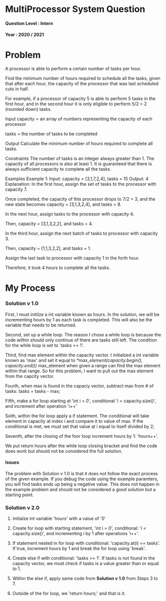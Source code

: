 # MultiProcessor System Question
#### Question Level : Intern
#### Year : 2020 / 2021

# Problem

A processor is able to perform a certain number of tasks per hour.

Find the minimum number of hours required to schedule all the tasks, given that after each hour, the capacity of the processor that was last scheduled cuts in half.

For example, if a processor of capacity 5 is able to perform 5 tasks in the first hour, and in the second hour it is only eligible to perform 5/2 = 2 (rounded down) tasks.

Input
capacity = an array of numbers representing the capacity of each processor

tasks = the number of tasks to be completed

Output
Calculate the minimum number of hours required to complete all tasks.

Constraints
The number of tasks is an integer always greater than 1. The capacity of all processors is also at least 1. It is guaranteed that there is always sufficient capacity to complete all the tasks.

Examples
Example 1:
Input: capacity = [3,1,7,2,4], tasks = 15
Output: 4
Explanation:
In the first hour, assign the set of tasks to the processor with capacity 7.

Once completed, the capacity of this processor drops to 7/2 = 3, and the new state becomes capacity = [3,1,3,2,4], and tasks = 8.

In the next hour, assign tasks to the processor with capacity 4.

Then, capacity = [3,1,3,2,2], and tasks = 4.

In the third hour, assign the next batch of tasks to processor with capacity 3.

Then, capacity = [1,1,3,2,2], and tasks = 1.

Assign the last task to processor with capacity 1 in the forth hour.

Therefore, it took 4 hours to complete all the tasks.

# My Process

### Solution v 1.0
First, I must initilze a int variable known as hours. In the solution, we will be incrementing hours by 1 as each task is completed. This will also be the variable that needs to be returned.

Second, set up a while loop. The reason I chose a while loop is because the code within should only continue of there are tasks still left. 
The condition for the while loop is set to 'tasks >= 1'.

Third, find max element within the capacity vector. I initialzed a int variable known as 'max' and set it equal to _*max_element(capacity.begin(), capacity.end())_
max_element when given a range can find the max element within that range. So for this problem, I want to pull out the max element from the capcity vector.

Fourth, when max is found in the capaciy vector, subtract max from # of tasks: tasks = tasks - max;

Fifth, make a for loop starting at 'int i = 0', conditional 'i < capacity.size()', and increment after operation 'i++'

Sxith, within the for loop apply a if statement. The conditional will take element in capacity at index i and compare it to value of max. If the conditional is met, we must set that value at i equal to itself divided by 2;

Seventh, after the closing of the foor loop increment hours by 1: 'hours++'.

We put return hours after the while loop closing bracket and find the code does work but should not be considered the full solution.

#### Issues

The problem with Solution v 1.0 is that it does not follow the exact process of the given example. If you debug the code using the example paramters, you will find tasks ends up being a negative value. This does not happen in the example problem and should not be considered a good solution but a starting point.

### Solution v 2.0

1) Initialze int variable 'hours' with a value of '0'

2) Create for loop with starting statement, 'int i = 0', conditional: 'i < capacity.size()', and incrementing i by 1 after operations 'i++'.

3) If statement nested in for loop with conditional: 'capacity.at(i) == tasks'. If true, increment hours by 1 and break the for loop using 'break'.

4) Create else if with conditional: 'tasks >= 1'. If tasks is not found in the capacity vector, we must check if tasks is a value greater than or equal to 1.

5) Within the else if, apply same code from **Solution v 1.0** from Steps 3 to 7.

6) Outside of the for loop, we 'return hours;' and that is it.

